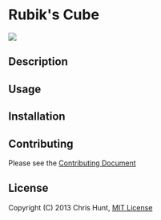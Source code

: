 # Rubik's Cube
![](http://www.mikesfreegifs.com/main4/underconstruction/atwork89.gif)

## Description

## Usage

## Installation

## Contributing
Please see the [Contributing
Document](https://github.com/chrishunt/rubiks-cube/blob/master/CONTRIBUTING.md)

## License
Copyright (C) 2013 Chris Hunt, [MIT
License](https://github.com/chrishunt/rubiks-cube/blob/master/LICENSE.txt)
